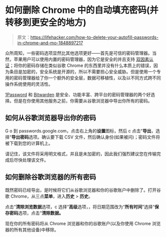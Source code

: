 # 如何删除 Chrome 中的自动填充密码(并转移到更安全的地方)

> 原文：<https://lifehacker.com/how-to-delete-your-autofill-passwords-in-chrome-and-mo-1848897217>

众所周知，一些密码选项显然比其他选项更好——首先是可信的密码管理器。当然，苹果用户可以使用内置的密码管理器，因为它是安全的并且支持 [双因素认证](https://lifehacker.com/you-should-use-your-iphones-new-built-in-two-factor-aut-1847721186)；将你的密码存储在类似谷歌 Chrome 的东西里并没有什么本质上的错误，因为条目是加密的，安全系统是开源的，所以不需要担心安全威胁。但是使用一个专用的密码管理器给了你一个额外的安全层，数据可移植性，以及以不同方式跨不同操作系统使用的灵活性。



[1Password](https://lifehacker.com/advisor/password-manager/1password-review/) 和 [Bitwarden](https://lifehacker.com/advisor/password-manager/bitwarden-review/) 是安全、功能丰富、跨平台的密码管理器的两个好选择。但是在你使用其他服务之前，你需要从谷歌浏览器中导出你所有的密码。

## 如何从谷歌浏览器导出你的密码

G o 到 passwords.google.com，点击右上角的**设置**图标，然后 c 点击“**导出**，选择“**导出密码**选项。确认要下载 CSV 文件，然后确认身份(如果被问)；密码文件将被下载到您的计算机上。

请记住，该文件将采用明文格式，并且是未加密的，因此我们强烈建议您在传输完成后尽快处理该文件。

## 如何删除谷歌浏览器的所有密码

既然密码已经导出，是时候将它们从谷歌浏览器和你的谷歌账户中删除了。打开谷歌 Chrome，从三点**菜单**，进入**历史** > **历史**。

点击“**清除浏览数据**选项，c 选择“**高级**选项，，将日期范围改为“**所有时间**”选择“**保存密码**选项，点击“**清除数据。**

现在你的所有密码将从 Chrome 浏览器和你的谷歌账户(以及你使用 Chrome 浏览器的所有其他设备)中移除。